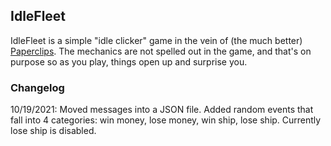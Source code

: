 ## IdleFleet

IdleFleet is a simple "idle clicker" game in the vein of (the much better) [Paperclips](https://www.decisionproblem.com/paperclips/index2.html). The mechanics are not spelled out in the game, and that's on purpose so as you play, things open up and surprise you.

### Changelog

10/19/2021: Moved messages into a JSON file. Added random events that fall into 4 categories: win money, lose money, win ship, lose ship. Currently lose ship is disabled. 